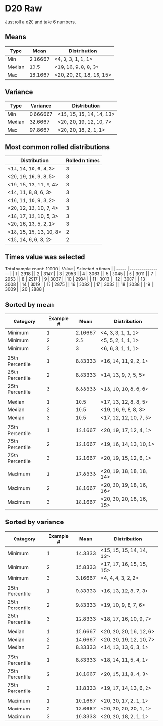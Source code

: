 # D20 Raw

Just roll a d20 and take 6 numbers.

## Means
| Type   | Mean | Distribution |
| ------ | ---- | ------------ |
| Min    | 2.16667 | <4, 3, 3, 1, 1, 1> |
| Median | 10.5 | <19, 16, 9, 8, 8, 3> |
| Max    | 18.1667 | <20, 20, 20, 18, 16, 15> |

## Variance
| Type   | Variance | Distribution |
| ------ | ---- | ------------ |
| Min    | 0.666667 | <15, 15, 15, 14, 14, 13> |
| Median | 32.6667 | <20, 20, 19, 12, 10, 7> |
| Max    | 97.8667 | <20, 20, 18, 2, 1, 1> |

## Most common rolled distributions
| Distribution | Rolled n times |
| ------------ | -------------- |
| <14, 14, 10, 6, 4, 3> | 3 |
| <20, 19, 16, 9, 8, 5> | 3 |
| <19, 15, 13, 11, 9, 4> | 3 |
| <14, 11, 8, 8, 6, 3> | 3 |
| <16, 11, 10, 9, 3, 2> | 3 |
| <20, 12, 12, 10, 7, 4> | 3 |
| <18, 17, 12, 10, 5, 3> | 3 |
| <20, 16, 13, 5, 2, 1> | 3 |
| <18, 15, 15, 13, 10, 8> | 2 |
| <15, 14, 6, 6, 3, 2> | 2 |

## Times value was selected
Total sample count: 10000
| Value | Selected n times |
| ----- | ---------------- |
| 1 | 2918 |
| 2 | 3147 |
| 3 | 2953 |
| 4 | 3063 |
| 5 | 3045 |
| 6 | 3011 |
| 7 | 2953 |
| 8 | 2917 |
| 9 | 3037 |
| 10 | 2984 |
| 11 | 3013 |
| 12 | 3007 |
| 13 | 3008 |
| 14 | 3019 |
| 15 | 2875 |
| 16 | 3082 |
| 17 | 3033 |
| 18 | 3038 |
| 19 | 3009 |
| 20 | 2888 |

## Sorted by mean
| Category | Example # | Mean | Distribution |
| -------- | --------- | ---- | ------------ |
| Minimum | 1 | 2.16667 | <4, 3, 3, 1, 1, 1> |
| Minimum | 2 | 2.5 | <5, 5, 2, 1, 1, 1> |
| Minimum | 3 | 3 | <6, 6, 3, 1, 1, 1> |
| | | | |
| 25th Percentile | 1 | 8.83333 | <16, 14, 11, 9, 2, 1> |
| 25th Percentile | 2 | 8.83333 | <14, 13, 9, 7, 5, 5> |
| 25th Percentile | 3 | 8.83333 | <13, 10, 10, 8, 6, 6> |
| | | | |
| Median | 1 | 10.5 | <17, 13, 12, 8, 8, 5> |
| Median | 2 | 10.5 | <19, 16, 9, 8, 8, 3> |
| Median | 3 | 10.5 | <17, 12, 12, 10, 7, 5> |
| | | | |
| 75th Percentile | 1 | 12.1667 | <20, 19, 17, 12, 4, 1> |
| 75th Percentile | 2 | 12.1667 | <19, 16, 14, 13, 10, 1> |
| 75th Percentile | 3 | 12.1667 | <20, 19, 15, 12, 6, 1> |
| | | | |
| Maximum | 1 | 17.8333 | <20, 19, 18, 18, 18, 14> |
| Maximum | 2 | 18.1667 | <20, 20, 19, 18, 16, 16> |
| Maximum | 3 | 18.1667 | <20, 20, 20, 18, 16, 15> |

## Sorted by variance
| Category | Example # | Mean | Distribution |
| -------- | --------- | ---- | ------------ |
| Minimum | 1 | 14.3333 | <15, 15, 15, 14, 14, 13> |
| Minimum | 2 | 15.8333 | <17, 17, 16, 15, 15, 15> |
| Minimum | 3 | 3.16667 | <4, 4, 4, 3, 2, 2> |
| | | | |
| 25th Percentile | 1 | 9.83333 | <16, 13, 12, 8, 7, 3> |
| 25th Percentile | 2 | 9.83333 | <19, 10, 9, 8, 7, 6> |
| 25th Percentile | 3 | 12.8333 | <18, 17, 16, 10, 9, 7> |
| | | | |
| Median | 1 | 15.6667 | <20, 20, 20, 16, 12, 6> |
| Median | 2 | 14.6667 | <20, 20, 19, 12, 10, 7> |
| Median | 3 | 8.33333 | <14, 13, 13, 6, 3, 1> |
| | | | |
| 75th Percentile | 1 | 8.83333 | <18, 14, 11, 5, 4, 1> |
| 75th Percentile | 2 | 10.1667 | <20, 15, 11, 8, 4, 3> |
| 75th Percentile | 3 | 11.8333 | <19, 17, 14, 13, 6, 2> |
| | | | |
| Maximum | 1 | 10.1667 | <20, 20, 17, 2, 1, 1> |
| Maximum | 2 | 13.6667 | <20, 20, 20, 20, 1, 1> |
| Maximum | 3 | 10.3333 | <20, 20, 18, 2, 1, 1> |
